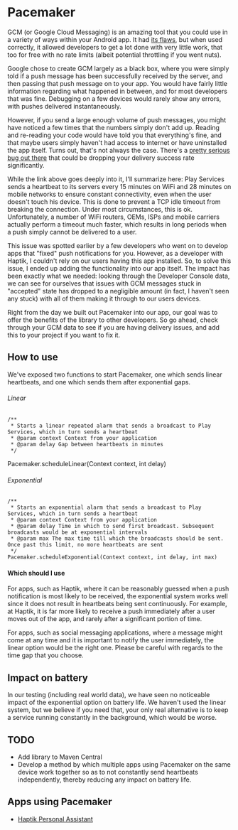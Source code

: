 # Pacemaker

GCM (or Google Cloud Messaging) is an amazing tool that you could use in a variety of ways within your Android app. It had [its flaws](https://blog.pushbullet.com/2014/02/12/keeping-google-cloud-messaging-for-android-working-reliably-techincal-post/), but when used correctly, it allowed developers to get a lot done with very little work, that too for free with no rate limits (albeit potential throttling if you went nuts).

Google chose to create GCM largely as a black box, where you were simply told if a push message has been successfully received by the server, and then passing that push message on to your app. You would have fairly little information regarding what happened in between, and for most developers that was fine. Debugging on a few devices would rarely show any errors, with pushes delivered instantaneously.

However, if you send a large enough volume of push messages, you might have noticed a few times that the numbers simply don't add up. Reading and re-reading your code would have told you that everything's fine, and that maybe users simply haven't had access to internet or have uninstalled the app itself. Turns out, that's not always the case. There's a [pretty serious bug out there](http://forum.xda-developers.com/showthread.php?t=2142503) that could be dropping your delivery success rate significantly.

While the link above goes deeply into it, I'll summarize here: Play Services sends a heartbeat to its servers every 15 minutes on WiFi and 28 minutes on mobile networks to ensure constant connectivity, even when the user doesn't touch his device. This is done to prevent a TCP idle timeout from breaking the connection. Under most circumstances, this is ok. Unfortunately, a number of WiFi routers, OEMs, ISPs and mobile carriers actually perform a timeout much faster, which results in long periods when a push simply cannot be delivered to a user.

This issue was spotted earlier by a few developers who went on to develop apps that "fixed" push notifications for you. However, as a developer with Haptik, I couldn't rely on our users having this app installed. So, to solve this issue, I ended up adding the functionality into our app itself. The impact has been exactly what we needed: looking through the Developer Console data, we can see for ourselves that issues with GCM messages stuck in "accepted" state has dropped to a negligible amount (in fact, I haven't seen any stuck) with all of them making it through to our users devices.

Right from the day we built out Pacemaker into our app, our goal was to offer the benefits of the library to other developers. So go ahead, check through your GCM data to see if you are having delivery issues, and add this to your project if you want to fix it.

## How to use
We've exposed two functions to start Pacemaker, one which sends linear heartbeats, and one which sends them after exponential gaps.

###### Linear

    /**
     * Starts a linear repeated alarm that sends a broadcast to Play Services, which in turn sends a heartbeat
     * @param context Context from your application
     * @param delay Gap between heartbeats in minutes
     */
   Pacemaker.scheduleLinear(Context context, int delay)

###### Exponential

    /**
     * Starts an exponential alarm that sends a broadcast to Play Services, which in turn sends a heartbeat
     * @param context Context from your application
     * @param delay Time in which to send first broadcast. Subsequent broadcasts would be at exponential intervals
     * @param max The max time till which the broadcasts should be sent. Once past this limit, no more heartbeats are sent
     */
    Pacemaker.scheduleExponential(Context context, int delay, int max) 

#### Which should I use
For apps, such as Haptik, where it can be reasonably guessed when a push notification is most likely to be received, the exponential system works well since it does not result in heartbeats being sent continuously. For example, at Haptik, it is far more likely to receive a push immediately after a user moves out of the app, and rarely after a significant portion of time.

For apps, such as social messaging applications, where a message might come at any time and it is important to notify the user immediately, the linear option would be the right one. Please be careful with regards to the time gap that you choose.

## Impact on battery
In our testing (including real world data), we have seen no noticeable impact of the exponential option on battery life. We haven't used the linear system, but we believe if you need that, your only real alternative is to keep a service running constantly in the background, which would be worse.

## TODO
- Add library to Maven Central
- Develop a method by which multiple apps using Pacemaker on the same device work together so as to not constantly send heartbeats independently, thereby reducing any impact on battery life.

## Apps using Pacemaker
- [Haptik Personal Assistant](https://play.google.com/store/apps/details?id=co.haptik)
